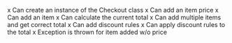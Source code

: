 x Can create an instance of the Checkout class
x Can add an item price
x Can add an item
x Can calculate the current total
x Can add multiple items and get correct total
x Can add discount rules
x Can apply discount rules to the total
x Exception is thrown for item added w/o price